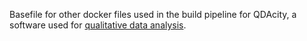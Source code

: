 Basefile for other docker files used in the build pipeline for QDAcity, a software used for [qualitative data analysis](https://qdacity.com/qualitative-data-analysis).
